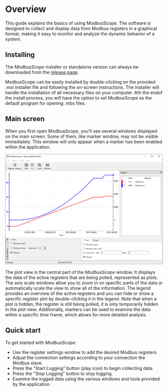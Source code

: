 # Overview

This guide explains the basics of using ModbusScope. The software is designed to collect and display data from Modbus registers in a graphical format, making it easy to monitor and analyze the dynamic behavior of a system.

## Installing

The *ModbusScope* installer or standalone version can always be downloaded from the [release page](https://github.com/jgeudens/ModbusScope/releases).  

ModbusScope can be easily installed by double-clicking on the provided .msi installer file and following the on-screen instructions. The installer will handle the installation of all necessary files on your computer. Ath the endof the install process, you will have the option to set ModbusScope as the default program for opening .mbs files.

## Main screen

When you first open ModbusScope, you'll see several windows displayed on the main screen. Some of them, like marker window, may not be visible immediately. This window will only appear when a marker has been enabled within the application.

![image](../_static/user_manual/modbusscope.png)

The plot view is the central part of the *ModbusScope* window. It displays the data of the active registers that are being polled, represented as plots. The axis scale windows allow you to zoom in on specific parts of the data or automatically scale the view to show all of the information. The legend provides an overview of the active registers and you can hide or show a specific register plot by double-clicking it in the legend. Note that when a plot is hidden, the register is still being polled, it is only temporarily hidden in the plot view. Additionally, markers can be used to examine the data within a specific time frame, which allows for more detailed analysis.

## Quick start

To get started with *ModbusScope*:

- Use the register settings window to add the desired Modbus registers
- Adjust the connection settings according to your connection the Modbus slave.
- Press the "Start Logging" button (play icon) to begin collecting data.
- Press the "Stop Logging" button to stop logging.
- Examine the logged data using the various windows and tools provided by the application.